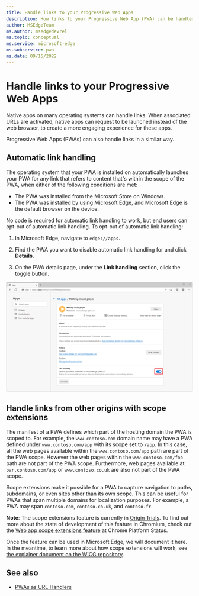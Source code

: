 ```yaml
---
title: Handle links to your Progressive Web Apps
description: How links to your Progressive Web App (PWA) can be handled by your app rather than by the web browser.
author: MSEdgeTeam
ms.author: msedgedevrel
ms.topic: conceptual
ms.service: microsoft-edge
ms.subservice: pwa
ms.date: 09/15/2022
---
```

# Handle links to your Progressive Web Apps

Native apps on many operating systems can handle links.  When associated URLs are activated, native apps can request to be launched instead of the web browser, to create a more engaging experience for these apps.

Progressive Web Apps (PWAs) can also handle links in a similar way.

<!--
link handling vs. url handling:
Although the present filename is handle-urls.md, this file was repurposed to cover link handling rather than URL handlers.
The PWA URL handlers feature was removed from Chromium.
See also [PWAs as URL Handlers](https://web.dev/pwa-url-handler/).
-->


<!-- ====================================================================== -->
## Automatic link handling

The operating system that your PWA is installed on automatically launches your PWA for any link that refers to content that's within the scope of the PWA, when either of the following conditions are met:

* The PWA was installed from the Microsoft Store on Windows.
* The PWA was installed by using Microsoft Edge, and Microsoft Edge is the default browser on the device.

No code is required for automatic link handling to work, but end users can opt-out of automatic link handling. To opt-out of automatic link handling:

1. In Microsoft Edge, navigate to `edge://apps`.

1. Find the PWA you want to disable automatic link handling for and click **Details**.

1. On the PWA details page, under the **Link handling** section, click the toggle button.

![The edge://apps details page for the PWAmp music player app, showing where the link handling toggle button is](./handle-urls-images/link-handling-opt-out.png)


<!-- ====================================================================== -->
## Handle links from other origins with scope extensions

The manifest of a PWA defines which part of the hosting domain the PWA is scoped to. For example, the `www.contoso.com` domain name may have a PWA defined under `www.contoso.com/app` with its scope set to `/app`. In this case, all the web pages available within the `www.contoso.com/app` path are part of the PWA scope. However the web pages within the `www.contoso.com/foo` path are not part of the PWA scope. Furthermore, web pages available at `bar.contoso.com/app` or `www.contoso.co.uk` are also not part of the PWA scope.

Scope extensions make it possible for a PWA to capture navigation to paths, subdomains, or even sites other than its own scope. This can be useful for PWAs that span multiple domains for localization purposes. For example, a PWA may span `contoso.com`, `contoso.co.uk`, and `contoso.fr`.

**Note**: The scope extensions feature is currently in [Origin Trials](./origin-trials.md). To find out more about the state of development of this feature in Chromium, check out the [Web app scope extensions feature](https://chromestatus.com/feature/5746537956114432) at Chrome Platform Status.

Once the feature can be used in Microsoft Edge, we will document it here. In the meantime, to learn more about how scope extensions will work, see [the explainer document on the WICG repository](https://github.com/WICG/manifest-incubations/blob/gh-pages/scope_extensions-explainer.md).


<!-- ====================================================================== -->
## See also

* [PWAs as URL Handlers](https://web.dev/pwa-url-handler/)
